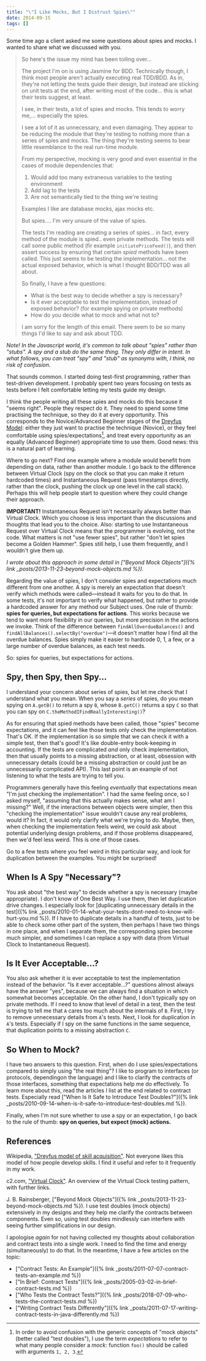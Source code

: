 ```yaml
---
title: "\"I Like Mocks, But I Distrust Spies\""
date: 2014-09-15
tags: []
---
```

Some time ago a client asked me some questions about spies and mocks. I wanted to share what we discussed with you.

> So here's the issue my mind has been toiling over...
>
> The project I'm on is using Jasmine for BDD. Technically though, I think most people aren't actually executing real TDD/BDD. As in, they're not letting the tests guide their design, but instead are sticking on unit tests at the end, after writing most of the code... this is what their tests suggest, at least.
>
> I see, in their tests, a lot of spies and mocks. This tends to worry me,... especially the spies.
>
> I see a lot of it as unnecessary, and even damaging. They appear to be reducing the module that they're testing to nothing more than a series of spies and mocks. The thing they're testing seems to bear little resemblance to the real run-time module. 
>
> From my perspective, mocking is very good and even essential in the cases of module dependencies that:
> 
> 1. Would add too many extraneous variables to the testing environment
> 2. Add lag to the tests
> 3. Are not semantically tied to the thing we're testing
> 
> Examples I like are database mocks, ajax mocks etc. 
> 
> But spies.... I'm very unsure of the value of spies. 
> 
> The tests I'm reading are creating a series of spies... in fact, every method of the module is spied.. even private methods. The tests will call some public method (fir example `initiatePriceFeed()`), and then assert success by ensuring that certain *spied* methods have been called. This just seems to be testing the implementation... not the actual exposed behavior, which is what I thought BDD/TDD was all about.
> 
> So finally, I have a few questions:
> 
> * What is the best way to decide whether a spy is necessary?
> * Is it ever acceptable to test the implementation, instead of exposed behavior? (for example spying on private methods)
> * How do you decide what to mock and what not to?
> 
> I am sorry for the length of this email. There seem to be so many things I'd like to say and ask about TDD.

*Note! In the Javascript world, it's common to talk about "spies" rather than "stubs". A spy and a stub do the same thing. They only differ in intent. In what follows, you can treat "spy" and "stub" as synonyms with, I think, no risk of confusion.*

That sounds common. I started doing test-first programming, rather than test-driven development. I probably spent two years focusing on tests as tests before I felt comfortable letting my tests guide my design.

I think the people writing all these spies and mocks do this because it "seems right". People they respect do it. They need to spend some time practising the technique, so they do it at every opportunity. This corresponds to the Novice/Advanced Beginner stages of the [Dreyfus Model](https://bit.ly/dreyfus-novice): either they just want to practise the technique (Novice), or they feel comfortable using spies/expectations[^expectation-equals-mock], and treat every opportunity as an equally (Advanced Beginner) appropriate time to use them. Good news: this is a natural part of learning.

[^expectation-equals-mock]: In order to avoid confusion with the generic concepts of "mock objects" (better called "test doubles"), I use the term *expectations* to refer to what many people consider a *mock*: function `foo()` should be called with arguments `1, 2, 3`.

Where to go next? Find one example where a module would benefit from depending on data, rather than another module. I go back to the difference between Virtual Clock (spy on the clock so that you can make it return hardcoded times) and Instantaneous Request (pass timestamps directly, rather than the clock, pushing the clock up one level in the call stack). Perhaps this will help people start to question where they could change their approach.

**IMPORTANT!** Instantaneous Request isn't necessarily always better than Virtual Clock. Which you choose is less important than the discussions and thoughts that lead you to the choice. Also: starting to use Instantaneous Request over Virtual Clock means that the programmer is evolving, not the code. What matters is not "use fewer spies", but rather "don't let spies become a Golden Hammer". Spies still help, I use them frequently, and I wouldn't give them up.

*I wrote about this approach in some detail in ["Beyond Mock Objects"]({% link _posts/2013-11-23-beyond-mock-objects.md %}).*

Regarding the value of spies, I don't consider spies and expectations much different from one another. A spy is merely an expectation that doesn't verify which methods were called&mdash;instead it waits for you to do that. In some tests, it's not important to verify what happened, but rather to provide a hardcoded answer for any method our Subject uses. One rule of thumb: **spies for queries, but expectations for actions**. This works because we tend to want more flexibility in our queries, but more precision in the actions we invoke. Think of the difference between `findAllOverdueBalances()` and `findAllBalances().selectBy("overdue")`&mdash;it doesn't matter how I find all the overdue balances. Spies simply make it easier to hardcode 0, 1, a few, or a large number of overdue balances, as each test needs.

So: spies for queries, but expectations for actions.

## Spy, then Spy, then Spy...

I understand your concern about series of spies, but let me check that I understand what you mean. When you say a *series* of spies, do you mean spying on `A.getB()` to return a spy `B`, whose `B.getC()` returns a spy `C` so that you can spy on `C.theMethodIFindReallyInteresting()`?

As for ensuring that spied methods have been called, those "spies" become expectations, and it can feel like those tests only check the implementation. That's OK. If the implementation is so simple that we can check it with a simple test, then that's good! It's like double-entry book-keeping in accounting. If the tests are complicated *and* only check implementation, then that usually points to a missing abstraction, or at least, obsession with unnecessary details (could be a missing abstraction or could just be an unnecessarily complicated API). This last point is an example of not listening to what the tests are trying to tell you.

Programmers generally have this feeling *eventually* that expectations mean "I'm just checking the implementation". I had the same feeling once, so I asked myself, "assuming that this actually makes sense, what am I missing?" Well, if the interactions between objects were simpler, then this "checking the implementation" issue wouldn't cause any real problems, would it? In fact, it would only clarify what we're trying to do. Maybe, then, when checking the implementation feels weird, we could ask about potential underlying design problems, and if those problems disappeared, then we'd feel less weird. This is one of those cases.

Go to a few tests where you feel weird in this particular way, and look for duplication between the examples. You might be surprised!

## When Is A Spy "Necessary"?

You ask about "the best way" to decide whether a spy is necessary (maybe appropriate). I don't know of One Best Way. I use them, then let duplication drive changes. I especially look for [duplicating unnecessary details in the test]({% link _posts/2010-01-14-what-your-tests-dont-need-to-know-will-hurt-you.md %}). If I have to duplicate details in a handful of tests, just to be able to check some other part of the system, then perhaps I have two things in one place, and when I separate them, the corresponding spies become much simpler, and sometimes I can replace a spy with data (from Virtual Clock to Instantaneous Request).

## Is It Ever Acceptable...?

You also ask whether it is ever acceptable to test the implementation instead of the behavior. "Is it ever acceptable…?" questions almost always have the answer "yes", because we can always find a situation in which somewhat becomes acceptable. On the other hand, I don't typically spy on private methods. If I need to know that level of detail in a test, then the test is trying to tell me that `A` cares too much about the internals of `B`. First, I try to remove unnecessary details from `A`'s tests. Next, I look for duplication in `A`'s tests. Especially if I spy on the same functions in the same sequence, that duplication points to a missing abstraction `C`.
 
## So When to Mock?

I have two answers to this question. First, when do I use spies/expectations compared to simply using "the real thing"? I like to program to interfaces (or protocols, dependingon the language) and I like to clarify the contracts of those interfaces, something that expectations help me do effectively. To learn more about this, read the articles I list at the end related to contract tests. Especially read ["When Is It Safe to Introduce Test Doubles?"]({% link _posts/2010-09-14-when-is-it-safe-to-introduce-test-doubles.md %}).

Finally, when I'm not sure whether to use a spy or an expectation, I go back to the rule of thumb: **spy on queries, but expect (mock) actions.**

## References

Wikipedia, ["Dreyfus model of skill acquisition"](https://bit.ly/dreyfus-novice). Not everyone likes this model of how people develop skills. I find it useful and refer to it frequently in my work.

c2.com, ["Virtual Clock"](https://c2.com/cgi/wiki?VirtualClock). An overview of the Virtual Clock testing pattern, with further links.

J. B. Rainsberger, ["Beyond Mock Objects"]({% link _posts/2013-11-23-beyond-mock-objects.md %}). I use test doubles (mock objects) extensively in my designs and they help me clarify the contracts between components. Even so, using test doubles mindlessly can interfere with seeing further simplifications in our design.

I apologise *again* for not having collected my thoughts about collaboration and contract tests into a single work. I need to find the time and energy (simultaneously) to do that. In the meantime, I have a few articles on the topic:

* ["Contract Tests: An Example"]({% link _posts/2011-07-07-contract-tests-an-example.md %})
* ["In Brief: Contract Tests"]({% link _posts/2005-03-02-in-brief-contract-tests.md %})
* ["Who Tests the Contract Tests?"]({% link _posts/2018-07-09-who-tests-the-contract-tests.md %})
* ["Writing Contract Tests Differently"]({% link _posts/2011-07-17-writing-contract-tests-in-java-differently.md %})
